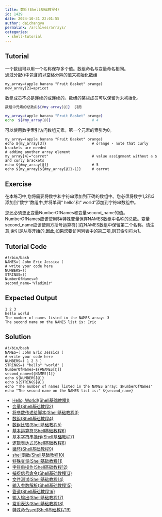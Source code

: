 ```yaml
---
title: 数组(Shell基础教程4)
id: 1429
date: 2024-10-31 22:01:55
author: daichangya
permalink: /archives/arrays/
categories:
 - shell-tutorial
---
```

## Tutorial

一个数组可以用一个名称保存多个值。数组命名与变量命名相同。  
通过分配()中包含的以空格分隔的值来初始化数组

```
my_array=(apple banana "Fruit Basket" orange)
new_array[2]=apricot
```

数组成员不必是连续的或连续的。数组的某些成员可以保留为未初始化。

```bash
数组中元素的总数由${#my_array[@]}  引用

my_array=(apple banana "Fruit Basket" orange)
echo  ${#my_array[@]}                   # 4
```

可以使用数字索引访问数组元素。第一个元素的索引为0。

```
my_array=(apple banana "Fruit Basket" orange)
echo ${my_array[3]}                     # orange - note that curly brackets are needed
# adding another array element
my_array[4]="carrot"                    # value assignment without a $ and curly brackets
echo ${#my_array[@]}                    # 5
echo ${my_array[${#my_array[@]}-1]}     # carrot
```

## Exercise

在本练习中,您将需要将数字和字符串添加到正确的数组中。您必须将数字1,2和3添加到“数字”数组中,并将单词“ hello”和“ world”添加到字符串数组中。

您还必须更正变量NumberOfNames和变量second\_name的值。NumberOfNames应该使用$#特殊变量保存NAMES数组中名称的总数。变量second\_name应该使用方括号运算符\[ \]在NAMES数组中保留第二个名称。请注意,索引是从零开始的,因此,如果您要访问列表中的第二项,则其索引将为1。

## Tutorial Code

```
#!/bin/bash
NAMES=( John Eric Jessica )
# write your code here
NUMBERS=()
STRINGS=()
NumberOfNames=0
second_name='Vladimir'
```

## Expected Output

```
1 2 3
hello world
The number of names listed in the NAMES array: 3
The second name on the NAMES list is: Eric
```

## Solution

```
#!/bin/bash
NAMES=( John Eric Jessica )
# write your code here
NUMBERS=( 1 2 3 )
STRINGS=( "hello" "world" )
NumberOfNames=${#NAMES[@]}
second_name=${NAMES[1]}
echo ${NUMBERS[@]}
echo ${STRINGS[@]}
echo "The number of names listed in the NAMES array: $NumberOfNames"
echo "The second name on the NAMES list is:" ${second_name}
```

+   [Hello, World!(Shell基础教程1)](https://blog.jsdiff.com/archives/Hello-World)
+   [变量(Shell基础教程2)](https://blog.jsdiff.com/archives/Variables)
+   [将参数传递给脚本(Shell基础教程3)](https://blog.jsdiff.com/archives/Passing-Arguments-to-the-Script)
+   [数组(Shell基础教程4)](https://blog.jsdiff.com/archives/Arrays)
+   [数组比较(Shell基础教程5)](https://blog.jsdiff.com/archives/Array-Comparison)
+   [基本运算符(Shell基础教程6)](https://blog.jsdiff.com/archives/Basic-Operators)
+   [基本字符串操作(Shell基础教程7)](https://blog.jsdiff.com/archives/Basic-String-Operations)
+   [逻辑表达式(Shell基础教程8)](https://blog.jsdiff.com/archives/Decision-Making)
+   [循环(Shell基础教程9)](https://blog.jsdiff.com/archives/Loops)
+   [shell函数(Shell基础教程10)](https://blog.jsdiff.com/archives/Shell-Functions)
+   [特殊变量(Shell基础教程11)](https://blog.jsdiff.com/archives/Special-Variables)
+   [字符串操作(Shell基础教程12)](https://blog.jsdiff.com/archives/String-Operations)
+   [捕捉信号命令(Shell基础教程13)](https://blog.jsdiff.com/archives/Bash-trap-command)
+   [文件测试(Shell基础教程14)](https://blog.jsdiff.com/archives/File-Testing)
+   [输入参数解析(Shell基础教程15)](https://blog.jsdiff.com/archives/Input-Parameter-Parsing)
+   [管道(Shell基础教程16)](https://blog.jsdiff.com/archives/Pipelines)
+   [输入输出(Shell基础教程17)](https://blog.jsdiff.com/archives/Process-Substitution)
+   [常用表达(Shell基础教程18)](https://blog.jsdiff.com/archives/Regular-Expressions)
+   [特殊命令sed(Shell基础教程19)](https://blog.jsdiff.com/archives/Basic-Sed-Operators)
